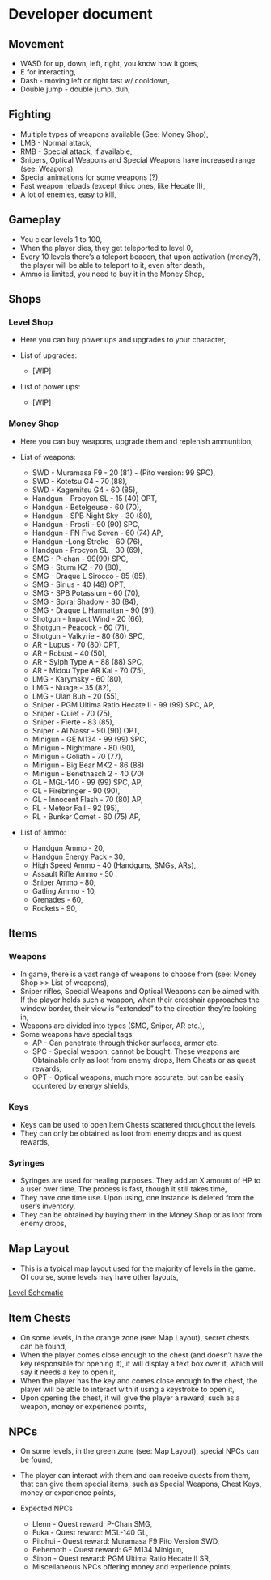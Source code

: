 # Developer document

## Movement
- WASD for up, down, left, right, you know how it goes,
- E for interacting,
- Dash - moving left or right fast w/ cooldown,
- Double jump - double jump, duh,

## Fighting
- Multiple types of weapons available (See: Money Shop),
- LMB - Normal attack,
- RMB - Special attack, if available,
- Snipers, Optical Weapons and Special Weapons have increased range (see: Weapons),
- Special animations for some weapons (?),
- Fast weapon reloads (except thicc ones, like Hecate II),
- A lot of enemies, easy to kill,

## Gameplay
- You clear levels 1 to 100,
- When the player dies, they get teleported to level 0,
- Every 10 levels there’s a teleport beacon, that upon activation (money?), the player will be able to teleport to it, even after death,
- Ammo is limited, you need to buy it in the Money Shop,

## Shops
### Level Shop
- Here you can buy power ups and upgrades to your character,
- List of upgrades:

  - [WIP]

- List of power ups:

  - [WIP]

### Money Shop
- Here you can buy weapons, upgrade them and replenish ammunition,
- List of weapons:

  - SWD - Muramasa F9 - 20 (81) - (Pito version: 99 SPC),
  - SWD - Kotetsu G4 - 70 (88),
  - SWD - Kagemitsu G4 - 60 (85),
  - Handgun - Procyon SL - 15 (40) OPT, 
  - Handgun - Betelgeuse - 60 (70),
  - Handgun - SPB Night Sky - 30 (80),
  - Handgun - Prosti - 90 (90) SPC,
  - Handgun - FN Five Seven - 60 (74) AP,
  - Handgun -Long Stroke - 60 (76),
  - Handgun - Procyon SL - 30 (69), 
  - SMG - P-chan - 99(99) SPC,
  - SMG - Sturm KZ - 70 (80),
  - SMG - Draque L Sirocco - 85 (85),
  - SMG - Sirius - 40 (48) OPT,
  - SMG - SPB Potassium - 60 (70),
  - SMG - Spiral Shadow - 80 (84),
  - SMG - Draque L Harmattan - 90 (91),
  - Shotgun - Impact Wind - 20 (66),
  - Shotgun - Peacock - 60 (71),
  - Shotgun - Valkyrie - 80 (80) SPC,
  - AR - Lupus - 70 (80) OPT,
  - AR - Robust - 40 (50),
  - AR - Sylph Type A - 88 (88) SPC,
  - AR - Midou Type AR Kai - 70 (75),
  - LMG - Karymsky - 60 (80),
  - LMG - Nuage - 35 (82),
  - LMG - Ulan Buh - 20 (55),
  - Sniper - PGM Ultima Ratio Hecate II - 99 (99) SPC, AP,
  - Sniper - Quiet - 70 (75),
  - Sniper - Fierte - 83 (85),
  - Sniper - Al Nassr - 90 (90) OPT,
  - Minigun - GE M134 - 99 (99) SPC,
  - Minigun - Nightmare - 80 (90),
  - Minigun - Goliath - 70 (77), 
  - Minigun - Big Bear MK2 - 86 (88)
  - Minigun - Benetnasch 2 - 40 (70)
  - GL - MGL-140 - 99 (99) SPC, AP,
  - GL - Firebringer - 90 (90),
  - GL - Innocent Flash - 70 (80) AP,
  - RL - Meteor Fall - 92 (95),
  - RL - Bunker Comet - 60 (75) AP,

- List of ammo:

  - Handgun Ammo - 20,
  - Handgun Energy Pack - 30,
  - High Speed Ammo - 40 (Handguns, SMGs, ARs),
  - Assault Rifle Ammo - 50 ,
  - Sniper Ammo - 80,
  - Gatling Ammo - 10,
  - Grenades - 60,
  - Rockets - 90,

## Items
### Weapons
- In game, there is a vast range of weapons to choose from (see: Money Shop >> List of weapons),
- Sniper rifles, Special Weapons and Optical Weapons can be aimed with. If the player holds such a weapon, when their crosshair approaches the window border, their view is “extended” to the direction they’re looking in,
- Weapons are divided into types (SMG, Sniper, AR etc.),
- Some weapons have special tags:
  - AP - Can penetrate through thicker surfaces, armor etc.
  - SPC - Special weapon, cannot be bought. These weapons are  Obtainable only as loot from enemy drops, Item Chests or as quest rewards,
  - OPT - Optical weapons, much more accurate, but can be easily countered by energy shields,

### Keys
- Keys can be used to open Item Chests scattered throughout the levels. 
- They can only be obtained as loot from enemy drops and as quest rewards,

### Syringes
- Syringes are used for healing purposes. They add an X amount of HP to a user over time. The process is fast, though it still takes time,
- They have one time use. Upon using, one instance is deleted from the user’s inventory,
- They can be obtained by buying them in the Money Shop or as loot from enemy drops,

## Map Layout
- This is a typical map layout used for the majority of levels in the game. Of course, some levels may have other layouts,

[Level Schematic](https://drive.google.com/file/d/1br5fMtYEUP2o3Tog_hlOPWirpOjjAdq_/view?usp=sharing)

## Item Chests
- On some levels, in the orange zone (see: Map Layout), secret chests can be found,
- When the player comes close enough to the chest (and doesn’t have the key responsible for opening it), it will display a text box over it, which will say it needs a key to open it,
- When the player has the key and comes close enough to the chest, the player will be able to interact with it using a keystroke to open it,
- Upon opening the chest, it will give the player a reward, such as a weapon, money or experience points,

## NPCs
- On some levels, in the green zone (see: Map Layout), special NPCs can be found,

- The player can interact with them and can receive quests from them, that can give them special items, such as Special Weapons, Chest Keys, money or experience points,
- Expected NPCs
  - Llenn - Quest reward: P-Chan SMG,
  - Fuka - Quest reward: MGL-140 GL,
  - Pitohui - Quest reward: Muramasa F9 Pito Version SWD,
  - Behemoth - Quest reward: GE M134 Minigun,
  - Sinon - Quest reward: PGM Ultima Ratio Hecate II SR,
  - Miscellaneous NPCs offering money and experience points,
